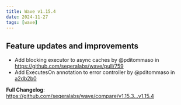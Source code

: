 ```yaml
---
title: Wave v1.15.4
date: 2024-11-27
tags: [wave]
---
```


## Feature updates and improvements

* Add blocking executor to async caches by @pditommaso in https://github.com/seqeralabs/wave/pull/759
* Add ExecutesOn annotation to error controller by @pditommaso in [a2db2b0](https://github.com/seqeralabs/wave/commit/a2db2b007effcaad4f5a38f3693f4b76b66e16ec)

**Full Changelog**: https://github.com/seqeralabs/wave/compare/v1.15.3...v1.15.4
